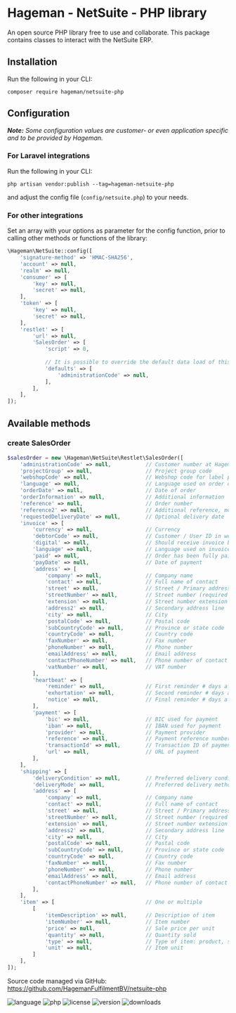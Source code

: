 # Hageman - NetSuite - PHP library
An open source PHP library free to use and collaborate. This package contains classes to interact with the NetSuite ERP.

## Installation  
Run the following in your CLI:
```cli
composer require hageman/netsuite-php
```

## Configuration

___Note:__ Some configuration values are customer- or even application specific and to be provided by Hageman._

### For Laravel integrations  
Run the following in your CLI:
```cli
php artisan vendor:publish --tag=hageman-netsuite-php
```
and adjust the config file (`config/netsuite.php`) to your needs.

### For other integrations  
Set an array with your options as parameter for the config function, prior to calling other methods or functions of the library:  
```php
\Hageman\NetSuite::config([
    'signature-method' => 'HMAC-SHA256',
    'account' => null,
    'realm' => null,
    'consumer' => [
        'key' => null,
        'secret' => null,
    ],
    'token' => [
        'key' => null,
        'secret' => null,
    ],
    'restlet' => [
        'url' => null,
        'SalesOrder' => [
            'script' => 0,
            
            // It is possible to override the default data load of this class
            'defaults' => [     
                'administrationCode' => null,
            ],           
        ],
    ],
]);
```

## Available methods

### create SalesOrder
```php
$salesOrder = new \Hageman\NetSuite\Restlet\SalesOrder([
    'administrationCode' => null,           // Customer number at Hageman
    'projectGroup' => null,                 // Project group code
    'webshopCode' => null,                  // Webshop code for label provider
    'language' => null,                     // Language used on order documents
    'orderDate' => null,                    // Date of order
    'orderInformation' => null,             // Additional information
    'reference' => null,                    // Order number
    'reference2' => null,                   // Additional reference, mostly PO number
    'requestedDeliveryDate' => null,        // Optional delivery date
    'invoice' => [
        'currency' => null,                 // Currency
        'debtorCode' => null,               // Customer / User ID in webshop
        'digital' => null,                  // Should receive invoice by email (true/false)
        'language' => null,                 // Language used on invoice
        'paid' => null,                     // Order has been fully paid
        'payDate' => null,                  // Date of payment
        'address' => [
            'company' => null,              // Company name
            'contact' => null,              // Full name of contact
            'street' => null,               // Street / Primary address line
            'streetNumber' => null,         // Street number (required for NL)
            'extension' => null,            // Street number extension
            'address2' => null,             // Secondary address line
            'city' => null,                 // City
            'postalCode' => null,           // Postal code
            'subCountryCode' => null,       // Province or state code
            'countryCode' => null,          // Country code
            'faxNumber' => null,            // Fax number
            'phoneNumber' => null,          // Phone number
            'emailAddress' => null,         // Email address
            'contactPhoneNumber' => null,   // Phone number of contact
            'vatNumber' => null,            // VAT number
        ],
        'heartbeat' => [
            'reminder' => null,             // First reminder # days after invoice date
            'exhortation' => null,          // Second reminder # days after reminder
            'notice' => null,               // Final reminder # days after exhortation
        ],
        'payment' => [
            'bic' => null,                  // BIC used for payment
            'iban' => null,                 // IBAN used for payment
            'provider' => null,             // Payment provider
            'reference' => null,            // Payment reference number
            'transactionId' => null,        // Transaction ID of payment            
            'url' => null,                  // URL of payment
        ],
    ],
    'shipping' => [
        'deliveryCondition' => null,        // Preferred delivery condition
        'deliveryMode' => null,             // Preferred delivery method
        'address' => [
            'company' => null,              // Company name
            'contact' => null,              // Full name of contact
            'street' => null,               // Street / Primary address line
            'streetNumber' => null,         // Street number (required for NL)
            'extension' => null,            // Street number extension
            'address2' => null,             // Secondary address line
            'city' => null,                 // City
            'postalCode' => null,           // Postal code
            'subCountryCode' => null,       // Province or state code
            'countryCode' => null,          // Country code
            'faxNumber' => null,            // Fax number
            'phoneNumber' => null,          // Phone number
            'emailAddress' => null,         // Email address
            'contactPhoneNumber' => null,   // Phone number of contact
        ],
    ],
    'item' => [                             // One or multiple
        [
            'itemDescription' => null,      // Description of item
            'itemNumber' => null,           // Item number
            'price' => null,                // Sale price per unit
            'quantity' => null,             // Quantity sold
            'type' => null,                 // Type of item: product, shipping, discount
            'unit' => null,                 // Item unit
        ]
    ],
]);
```

Source code managed via GitHub: https://github.com/HagemanFulfilmentBV/netsuite-php

<img src="https://badgen.net/packagist/lang/hageman/netsuite-php" alt="language">
<img src="https://badgen.net/packagist/php/hageman/netsuite-php" alt="php">
<img src="https://badgen.net/packagist/license/hageman/netsuite-php" alt="license">
<img src="https://badgen.net/packagist/v/hageman/netsuite-php" alt="version">
<img src="https://badgen.net/packagist/dt/hageman/netsuite-php" alt="downloads">